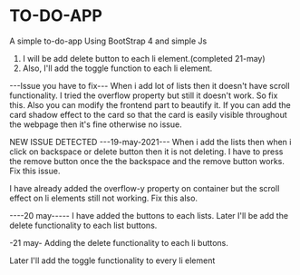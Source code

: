 # TO-DO-APP
A simple to-do-app 
Using BootStrap 4 and simple Js

1. I will be add delete button to each li element.(completed 21-may)
2. Also, I'll add the toggle function to each li element.

---Issue you have to fix---
 When i add lot of lists then it doesn't have scroll functionality. I tried the overflow property but still it doesn't work. So fix this.
 Also you can modify the frontend part to beautify it. If you can add the card shadow effect to the card so that the card is easily visible throughout the webpage then 
 it's fine otherwise no issue. 



NEW ISSUE DETECTED ---19-may-2021---
    When i add the lists then when i click on backspace or delete button then it is not deleting. I have to press the remove button once the  the backspace and the remove button works. Fix this issue.

I have already added the overflow-y property on container but the scroll effect on li elements still not working. Fix this also.



----20 may-----
I have added the buttons to each lists. 
Later I'll be add the delete functionality to each list buttons. 

-21 may-
Adding the delete functionality to each li buttons.

Later I'll add the toggle functionality to every li element

